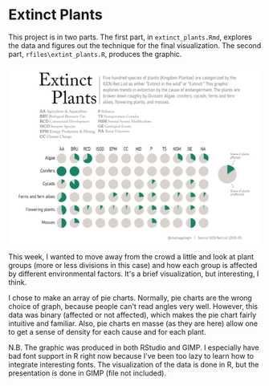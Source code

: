# Extinct Plants
This project is in two parts. The first part, in `extinct_plants.Rmd`, explores the data and figures out the technique for the final visualization. The second part, `rfiles\extint_plants.R`, produces the graphic.

![Extinct plants](extinct_plants/pdf/extinct_plants.jpg)

This week, I wanted to move away from the crowd a little and look at plant groups (more or less divisions in this case) and how each group is affected by different environmental factors. It's a brief visualization, but interesting, I think.

I chose to make an array of pie charts. Normally, pie charts are the wrong choice of graph, because people can't read angles very well. However, this data was binary (affected or not affected), which makes the pie chart fairly intuitive and familiar. Also, pie charts en masse (as they are here) allow one to get a sense of density for each cause and for each plant.

N.B. The graphic was produced in both RStudio and GIMP. I especially have bad font support in R right now because I've been too lazy to learn how to integrate interesting fonts. The visualization of the data is done in R, but the presentation is done in GIMP (file not included).
